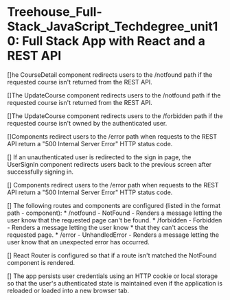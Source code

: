 # Treehouse_Full-Stack_JavaScript_Techdegree_unit10: Full Stack App with React and a REST API
[]he CourseDetail component redirects users to the /notfound path if the requested course isn't returned from the REST API.

[]The UpdateCourse component redirects users to the /notfound path if the requested course isn't returned from the REST API.

[]The UpdateCourse component redirects users to the /forbidden path if the requested course isn't owned by the authenticated user.

[]Components redirect users to the /error path when requests to the REST API return a "500 Internal Server Error" HTTP status code.


[] If an unauthenticated user is redirected to the sign in page, the UserSignIn component redirects users back to the previous screen after successfully signing in.

[] Components redirect users to the /error path when requests to the REST API return a "500 Internal Server Error" HTTP status code.



[] The following routes and components are configured (listed in the format path - component):
        * /notfound - NotFound - Renders a message letting the user know that the requested page can't be found.
        * /forbidden - Forbidden - Renders a message letting the user know * that they can't access the requested page.
        * /error - UnhandledError - Renders a message letting the user know that an unexpected error has occurred.

[] React Router is configured so that if a route isn't matched the NotFound component is rendered.

[] The app persists user credentials using an HTTP cookie or local storage so that the user's authenticated state is maintained even if the application is reloaded or loaded into a new browser tab.

